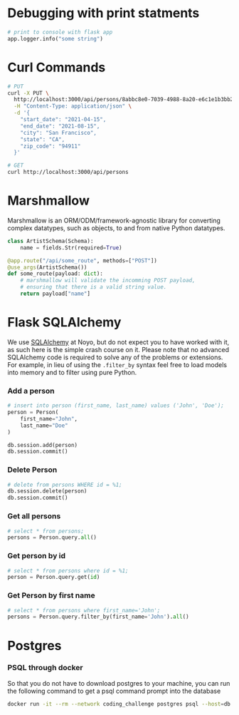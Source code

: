 # Debugging with print statments
```python
# print to console with flask app
app.logger.info("some string")
```

# Curl Commands
```sh
# PUT
curl -X PUT \
  http://localhost:3000/api/persons/8abbc8e0-7039-4988-8a20-e6c1e1b3bb2f/segment \
  -H "Content-Type: application/json" \
  -d '{
    "start_date": "2021-04-15",
    "end_date": "2021-08-15",
    "city": "San Francisco",
    "state": "CA",
    "zip_code": "94911"
  }'

# GET
curl http://localhost:3000/api/persons
```

# Marshmallow
Marshmallow is an ORM/ODM/framework-agnostic library for converting complex datatypes, such as objects, to and from native Python datatypes.

```python
class ArtistSchema(Schema):
    name = fields.Str(required=True)

@app.route("/api/some_route", methods=["POST"])
@use_args(ArtistSchema())
def some_route(payload: dict):
    # marshmallow will validate the incomming POST payload, 
    # ensuring that there is a valid string value.
    return payload["name"]
```

# Flask SQLAlchemy
We use [SQLAlchemy](https://www.sqlalchemy.org/) at Noyo, but do not expect you to have worked with it, as such here is the simple crash course on it. Please note that no advanced SQLAlchemy code is required to solve any of the problems or extensions. For example, in lieu of using the `.filter_by` syntax feel free to load models into memory and to filter using pure Python. 


### Add a person
```python
# insert into person (first_name, last_name) values ('John', 'Doe');
person = Person(
    first_name="John",
    last_name="Doe"
)

db.session.add(person)
db.session.commit()
```

### Delete Person
```python
# delete from persons WHERE id = %1;
db.session.delete(person)
db.session.commit()
```

### Get all persons
```python
# select * from persons;
persons = Person.query.all()
```

### Get person by id
```python
# select * from persons where id = %1;
person = Person.query.get(id)
```

### Get Person by first name
```python
# select * from persons where first_name='John';
persons = Person.query.filter_by(first_name='John').all()
```

# Postgres 

### PSQL through docker 
So that you do not have to download postgres to your machine, you can run the following command to get a psql command prompt into the database
```sh
docker run -it --rm --network coding_challenge postgres psql --host=db --port=5432 --username=noyo  --dbname=coding_challenge
```